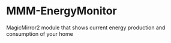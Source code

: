 # MMM-EnergyMonitor
MagicMirror2 module that shows current energy production and consumption of your home
